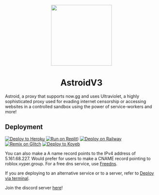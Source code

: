 <p align="center"><img src="https://raw.githubusercontent.com/VyperGroup/AstroidV3/main/static/images/128x128.png" height="200"></p>

<h1 align="center">AstroidV3</h1>

Astroid, a proxy that supports now.gg and uses Ultraviolet, a highly sophisticated proxy used for evading internet censorship or accessing websites in a controlled sandbox using the power of service-workers and more!

## Deployment

[![Deploy to Heroku](https://binbashbanana.github.io/deploy-buttons/buttons/remade/heroku.svg)](https://github.com/VyperGroup/astroidv3)
[![Run on Replit](https://binbashbanana.github.io/deploy-buttons/buttons/remade/replit.svg)](https://replit.com/github/VyperGroup/astroidv3))
[![Deploy on Railway](https://binbashbanana.github.io/deploy-buttons/buttons/remade/railway.svg)](https://github.com/VyperGroup/astroidv3)
[![Remix on Glitch](https://binbashbanana.github.io/deploy-buttons/buttons/remade/glitch.svg)](https://github.com/VyperGroup/astroidv3)
[![Deploy to Koyeb](https://binbashbanana.github.io/deploy-buttons/buttons/remade/koyeb.svg)](https://app.koyeb.com/deploy?type=git&repository=github.com/VyperGroup/astroidv3)

  You can also make a A name record points to the IPv4 address of 5.161.68.227. Would prefer for users to make a CNAME record pointing to roblox.vyper.group. For a free dns service, use [Freedns](https://freedns.afraid.org/).

If you are deploying to an alternative service or to a server, refer to [Deploy via terminal](https://github.com/titaniumnetwork-dev/Ultraviolet-App/wiki/Deploy-via-terminal).

Join the discord server [here](https://discord.gg/buSSFPAY)!
